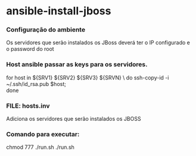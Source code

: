 # ansible-install-jboss


### Configuração do ambiente
Os servidores que serão instalados os JBoss deverá ter o IP configurado e o password do root

### Host ansible passar as keys para os servidores.
for host in ${SRV1} ${SRV2} ${SRV3} ${SRVN} \ 
  do ssh-copy-id -i ~/.ssh/id_rsa.pub $host; \
done

### FILE: hosts.inv
Adiciona os servidores que serão instalados os JBOSS

### Comando para executar:
chmod 777 ./run.sh
./run.sh
